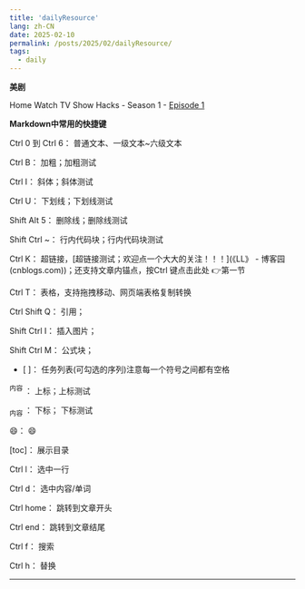 ```yaml
---
title: 'dailyResource'
lang: zh-CN
date: 2025-02-10
permalink: /posts/2025/02/dailyResource/
tags:
  - daily
---
```


**美剧**

Home Watch TV Show  Hacks - Season 1 - [Episode 1](https://cineb.rs/watch-tv/watch-hacks-free-69823.4805626)

**Markdown中常用的快捷键**

Ctrl 0 到 Ctrl 6： 普通文本、一级文本~六级文本

Ctrl B： 加粗；加粗测试

Ctrl I： 斜体；斜体测试

Ctrl U： 下划线；下划线测试

Shift Alt 5： 删除线；删除线测试

Shift Ctrl ~： 行内代码块；行内代码块测试

Ctrl K： 超链接，[超链接测试；欢迎点一个大大的关注！！！](《LL》 - 博客园 (cnblogs.com))；还支持文章内锚点，按Ctrl 键点击此处 👉第一节

Ctrl T： 表格，支持拖拽移动、网页端表格复制转换

Ctrl Shift Q： 引用；

Shift Ctrl I： 插入图片；

Shift Ctrl M： 公式块；

- [ ]： 任务列表(可勾选的序列)注意每一个符号之间都有空格

<sup> 内容 </sup>： 上标；上标测试

<sub> 内容 </sub>： 下标；  下标测试  

:smile:： 😄

[toc]： 展示目录

Ctrl l： 选中一行

Ctrl d： 选中内容/单词

Ctrl home： 跳转到文章开头

Ctrl end： 跳转到文章结尾

Ctrl f： 搜索

Ctrl h： 替换

---